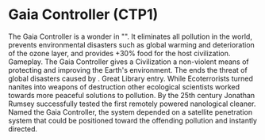 # Gaia Controller (CTP1)

The Gaia Controller is a wonder in "". It eliminates all pollution in the world, prevents environmental disasters such as global warming and deterioration of the ozone layer, and provides +30% food for the host civilization.
Gameplay.
The Gaia Controller gives a Civilization a non-violent means of protecting and improving the Earth's environment. The ends the threat of global disasters caused by . 
Great Library entry.
While Ecoterrorists turned nanites into weapons of destruction other ecological scientists worked towards more peaceful solutions to pollution. By the 25th century Jonathan Rumsey successfully tested the first remotely powered nanological cleaner. Named the Gaia Controller, the system depended on a satellite penetration system that could be positioned toward the offending pollution and instantly directed.
